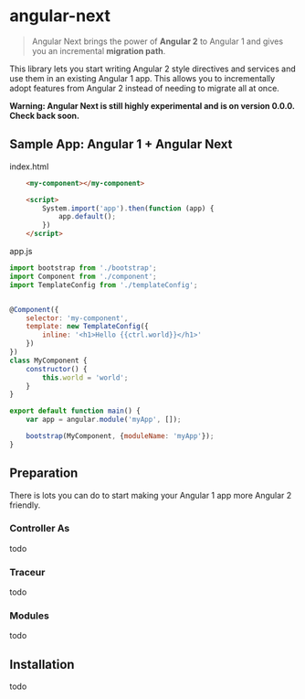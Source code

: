 # angular-next
> Angular Next brings the power of **Angular 2** to Angular 1 and gives you an incremental **migration path**.

This library lets you start writing Angular 2 style directives and services and use them in an existing Angular 1 app. This allows you to incrementally adopt features from Angular 2 instead of needing to migrate all at once.

**Warning: Angular Next is still highly experimental and is on version 0.0.0. Check back soon.**

## Sample App: Angular 1 + Angular Next

index.html
```html
    <my-component></my-component>

    <script>
        System.import('app').then(function (app) {
            app.default();
        })
    </script>
```

app.js
```javascript
import bootstrap from './bootstrap';
import Component from './component';
import TemplateConfig from './templateConfig';


@Component({
    selector: 'my-component',
    template: new TemplateConfig({
        inline: '<h1>Hello {{ctrl.world}}</h1>'
    })
})
class MyComponent {
    constructor() {
        this.world = 'world';
    }
}

export default function main() {
    var app = angular.module('myApp', []);

    bootstrap(MyComponent, {moduleName: 'myApp'});
}

```


## Preparation
There is lots you can do to start making your Angular 1 app more Angular 2 friendly.

### Controller As
todo

### Traceur
todo

### Modules
todo

## Installation
todo
